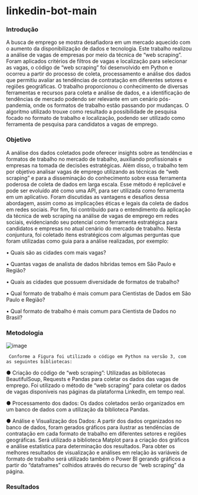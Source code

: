 # linkedin-bot-main

### Introdução

A busca de emprego se mostra desafiadora em um mercado aquecido com o aumento da disponibilização de dados e tecnologia. Este trabalho realizou a análise de vagas de empresas por meio da técnica de “web scraping”. Foram aplicados critérios de filtros de vagas e localização para selecionar as vagas, o código de “web scraping” foi desenvolvido em Python e ocorreu a partir do processo de coleta, processamento e análise dos dados que permitiu avaliar as tendências de contratação em diferentes setores e regiões geográficas. O trabalho proporcionou o conhecimento de diversas ferramentas e recursos para coleta e análise de dados,  e a identificação de tendências de mercado podendo ser relevante em um cenário pós-pandemia, onde os formatos de trabalho estão passando por mudanças. O algoritmo utilizado trouxe como resultado a possibilidade de pesquisa focado no formato de trabalho e localização, podendo ser utilizado como ferramenta de pesquisa para candidatos a vagas de emprego.     

### Objetivo

A análise dos dados coletados pode oferecer insights sobre as tendências e formatos de trabalho no mercado de trabalho, auxiliando profissionais e empresas na tomada de decisões estratégicas. Além disso, o trabalho tem por objetivo analisar vagas de emprego utilizando as técnicas de “web scraping” e para a disseminação do conhecimento sobre essa ferramenta poderosa de coleta de dados em larga escala. Esse método é replicável e pode ser evoluído até como uma API, para ser utilizada como ferramenta em um aplicativo. Foram discutidas as vantagens e desafios dessa abordagem, assim como as implicações éticas e legais da coleta de dados em redes sociais. Por fim, foi contribuído para o entendimento da aplicação da técnica de web scraping na análise de vagas de emprego em redes sociais, evidenciando seu potencial como ferramenta estratégica para candidatos e empresas no atual cenário do mercado de trabalho. Nesta conjuntura, foi coletado itens estratégicos com algumas perguntas que foram utilizadas como guia para a análise realizadas, por exemplo: 

•	Quais são as cidades com mais vagas?

•	Quantas vagas de analista de dados híbridas temos em São Paulo e Região?

•	Quais as cidades que possuem diversidade de formatos de trabalho?

•	Qual formato de trabalho é mais comum para Cientistas de Dados em São Paulo e Região?

•	Qual formato de trabalho é mais comum para Cientista de Dados no Brasil?


### Metodologia


 ![image](https://github.com/gisleneaprigio/linkedin-bot-main/assets/17745481/7f427c85-f4d5-475d-ada8-0b7ea81ce5c7)


     Conforme a Figura foi utilizado o código em Python na versão 3, com as seguintes bibliotecas: 

●	Criação do código de “web scraping”: Utilizadas as bibliotecas BeautifulSoup, Requests e Pandas para coletar os dados das vagas de emprego. Foi utilizado o método de “web scraping” para coletar os dados de vagas disponíveis nas páginas da plataforma LinkedIn, em tempo real. 

●	Processamento dos dados: Os dados coletados serão organizados em um banco de dados com a utilização da biblioteca Pandas. 

●	Análise e Visualização dos Dados: A partir dos dados organizados no banco de dados, foram gerados gráficos para ilustrar as tendências de contratação em cada formato de trabalho em diferentes setores e regiões geográficas. Será utilizado a biblioteca Matplot para a criação dos gráficos e análise estatística para determinação dos resultados. Para obter os melhores resultados de visualização e análises em relação às variáveis de formato de trabalho será utilizado também o Power BI gerando gráficos a partir do “dataframes” colhidos através do recurso de “web scraping” da página.


### Resultados


 
